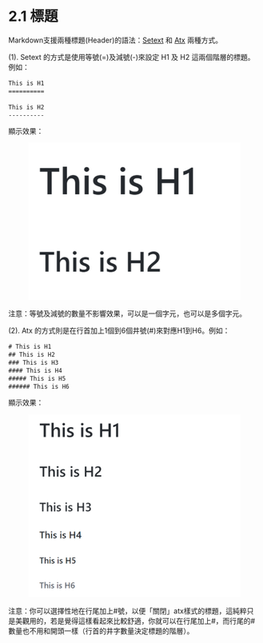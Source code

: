 # 2.1 標題

Markdown支援兩種標題(Header)的語法：[Setext](https://docutils.sourceforge.io/mirror/setext.html) 和 [Atx](http://www.aaronsw.com/2002/atx/) 兩種方式。

(1). Setext 的方式是使用等號(=)及減號(-)來設定 H1 及 H2 這兩個階層的標題。例如：

```markup
This is H1
==========

This is H2
----------
```

顯示效果：

<figure><img src="../.gitbook/assets/title-1.png" alt=""><figcaption></figcaption></figure>

注意：等號及減號的數量不影響效果，可以是一個字元，也可以是多個字元。

(2). Atx 的方式則是在行首加上1個到6個井號(#)來對應H1到H6。例如：

```markup
# This is H1
## This is H2
### This is H3
#### This is H4
##### This is H5
###### This is H6
```

顯示效果：

<figure><img src="../.gitbook/assets/title-2.png" alt=""><figcaption></figcaption></figure>

注意：你可以選擇性地在行尾加上#號，以便「關閉」atx樣式的標題，這純粹只是美觀用的，若是覺得這樣看起來比較舒適，你就可以在行尾加上#，而行尾的#數量也不用和開頭一樣（行首的井字數量決定標題的階層）。
